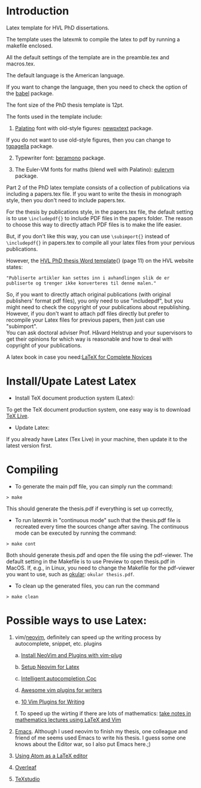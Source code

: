 Introduction
============

Latex template for HVL PhD dissertations.

The template uses the latexmk to compile the latex to pdf by running a makefile enclosed.

All the default settings of the template are in the preamble.tex and macros.tex.

The default language is the American language. 

If you want to change the language, then you need to check the option of the [babel](https://ctan.org/pkg/babel?lang=en) package.

The font size of the PhD thesis template is 12pt.

The fonts used in the template include:
1. [Palatino](https://en.wikipedia.org/wiki/Palatino#Palatino) font with old-style figures: [newpxtext](https://ctan.org/pkg/newpx?lang=en) package.

If you do not want to use old-style figures, then you can change to [tgpagella](https://tug.org/FontCatalogue/texgyrepagella/) package.

2. Typewriter font: [beramono](https://tug.org/FontCatalogue/beramono/) package.

3. The Euler-VM fonts for maths (blend well with Palatino): [eulervm](http://ftp.riken.jp/tex-archive/fonts/eulervm/doc/latex/eulervm/eulervm.pdf) package. 

Part 2 of the PhD latex template consists of a collection of publications via including
a papers.tex file. If you want to write the thesis in monograph style, then you
don't need to include papers.tex.

For the thesis by publications style, in the papers.tex file, the default
setting is to use ``` \includepdf{} ``` to include PDF files in the papers folder.
The reason to choose this way to directly attach PDF files is to make the life
easier.

But, if you don't like this way, you can use ``` \subimport{} ``` instead of 
``` \includepdf{} ``` in papers.tex to compile all your latex files from your pervious publications.

However, the [HVL PhD thesis Word template](\href{https://www.hvl.no/contentassets/14ac5045c88248ffa1cf8c4927111040/hvl-avhandling.dotx){} (page 11) on the HVL website states: 


    "Publiserte artikler kan settes inn i avhandlingen slik de er publiserte og trenger ikke konverteres til denne malen."


So, if you want to directly attach original publications (with original publishers' format pdf files), 
you only need to use "includepdf", but you might need to check the copyright of your publications about republishing.
However, if you don't want to attach pdf files directly but prefer to recompile 
your Latex files for previous papers, then just can use "subimport".   
You can ask doctoral adviser Prof. Håvard Helstrup and your supervisors to get 
their opinions for which way is reasonable and how to deal with copyright of your publications.


A latex book in case you need:[LaTeX for Complete Novices](https://www.dickimaw-books.com/latex/novices/index.html)

Install/Upate Latest Latex
========
* Install TeX document production system (Latex):

To get the TeX document production system, one easy way is to download [TeX Live](https://www.tug.org/texlive/).

* Update Latex:

If you already have Latex (Tex Live) in your machine, then update it to the latest version first.

Compiling
=========

* To generate the main pdf file, you can simply run the command:

`> make`

This should generate the thesis.pdf if everything is set up correctly, 

* To run latexmk in "continuous mode" such that the thesis.pdf file
is recreated every time the sources change after saving. 
The continuous mode can be executed by running the command:

`> make cont`

Both should generate thesis.pdf and open the file using the pdf-viewer.
The default setting in the Makefile is to use Preview to open thesis.pdf in
MacOS.
If, e.g., in Linux, you need to change the Makefile for the pdf-viewer you want
to use, such as [okular](https://okular.kde.org/): `okular thesis.pdf`.

* To clean up the generated files, you can run the command

`> make clean`


Possible ways to use Latex: 
=========

1. vim/[neovim](https://neovim.io/), definitely can speed up the writing process by autocomplete, snippet, etc. plugins 

      a. [Install NeoVim and Plugins with vim-plug](https://www.linode.com/docs/tools-reference/tools/how-to-install-neovim-and-plugins-with-vim-plug/)
  
      b. [Setup Neovim for Latex](https://yufanlu.net/2018/09/03/neovim-latex/)

      c. [Intelligent autocompletion Coc](https://github.com/neoclide/coc.nvim)
  
      d. [Awesome vim plugins for writers](https://opensource.com/article/17/2/vim-plugins-writers)
  
      e. [10 Vim Plugins for Writing](https://dev.to/tomfern/10-vim-plugins-for-writing-2k66)

      f. To speed up the wirting if there are lots of mathematics: [take notes in mathematics lectures using LaTeX and Vim](https://castel.dev/post/lecture-notes-1/)

2. [Emacs](https://www.gnu.org/software/emacs/). Although I used neovim to finish my thesis, one colleague and friend of me seems used Emacs to write his thesis. I guess some one knows about the Editor war, so I also put Emacs here.;)

3. [Using Atom as a LaTeX editor](https://medium.com/@lucasrebscher/using-atom-as-a-latex-editor-93756de3d726)

4. [Overleaf](https://www.overleaf.com/)

5. [TeXstudio](https://www.texstudio.org/)
